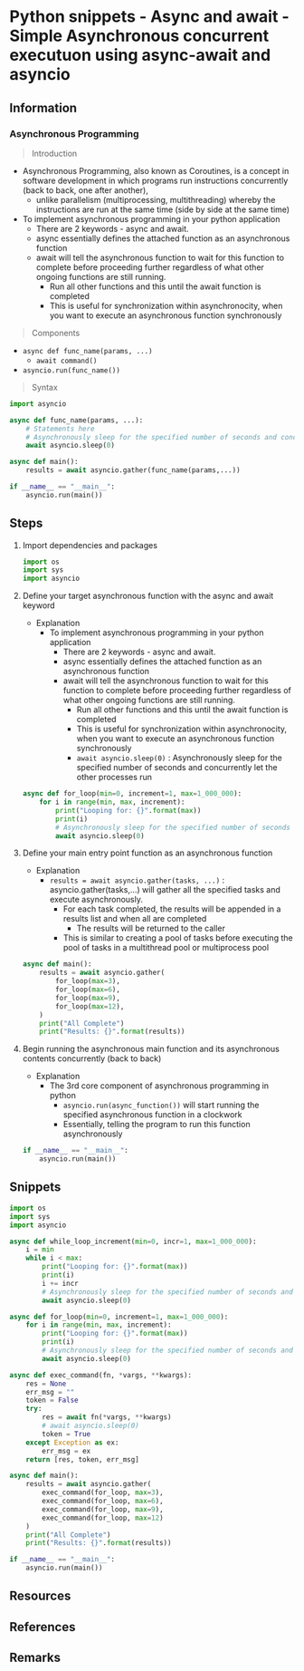 # Python snippets - Async and await - Simple Asynchronous concurrent executuon using async-await and asyncio

## Information
### Asynchronous Programming
> Introduction
- Asynchronous Programming, also known as Coroutines, is a concept in software development in which programs run instructions concurrently (back to back, one after another), 
    + unlike parallelism (multiprocessing, multithreading) whereby the instructions are run at the same time (side by side at the same time)
- To implement asynchronous programming in your python application
    + There are 2 keywords - async and await.
    + async essentially defines the attached function as an asynchronous function
    - await will tell the asynchronous function to wait for this function to complete before proceeding further regardless of what other ongoing functions are still running.
        + Run all other functions and this until the await function is completed
        + This is useful for synchronization within asynchronocity, when you want to execute an asynchronous function synchronously

> Components
- `async def func_name(params, ...)`
    + `await command()`
- `asyncio.run(func_name())`

> Syntax
```python
import asyncio

async def func_name(params, ...):
    # Statements here
    # Asynchronously sleep for the specified number of seconds and concurrently let the other processes run
    await asyncio.sleep(0)

async def main():
    results = await asyncio.gather(func_name(params,...))

if __name__ == "__main__":
    asyncio.run(main())
```

## Steps
1. Import dependencies and packages
    ```python
    import os
    import sys
    import asyncio
    ```

2. Define your target asynchronous function with the async and await keyword
    - Explanation
        - To implement asynchronous programming in your python application
            + There are 2 keywords - async and await.
            + async essentially defines the attached function as an asynchronous function
            - await will tell the asynchronous function to wait for this function to complete before proceeding further regardless of what other ongoing functions are still running.
                + Run all other functions and this until the await function is completed
                + This is useful for synchronization within asynchronocity, when you want to execute an asynchronous function synchronously
                + `await asyncio.sleep(0)` : Asynchronously sleep for the specified number of seconds and concurrently let the other processes run
    ```python
    async def for_loop(min=0, increment=1, max=1_000_000):
        for i in range(min, max, increment):
            print("Looping for: {}".format(max))
            print(i)
            # Asynchronously sleep for the specified number of seconds and concurrently let the other processes run
            await asyncio.sleep(0)
    ```

3. Define your main entry point function as an asynchronous function
    - Explanation
        - `results = await asyncio.gather(tasks, ...)` : asyncio.gather(tasks,...) will gather all the specified tasks and execute asynchronously.
            - For each task completed, the results will be appended in a results list and when all are completed
                + The results will be returned to the caller
            + This is similar to creating a pool of tasks before executing the pool of tasks in a multithread pool or multiprocess pool
    ```python
    async def main():
        results = await asyncio.gather(
            for_loop(max=3),
            for_loop(max=6),
            for_loop(max=9),
            for_loop(max=12),
        )
        print("All Complete")
        print("Results: {}".format(results))
    ```

4. Begin running the asynchronous main function and its asynchronous contents concurrently (back to back)
    - Explanation
        - The 3rd core component of asynchronous programming in python
            + `asyncio.run(async_function())` will start running the specified asynchronous function in a clockwork
            + Essentially, telling the program to run this function asynchronously
    ```python
    if __name__ == "__main__":
        asyncio.run(main())
    ```

## Snippets
```python
import os
import sys
import asyncio

async def while_loop_increment(min=0, incr=1, max=1_000_000):
    i = min
    while i < max:
        print("Looping for: {}".format(max))
        print(i)
        i += incr
        # Asynchronously sleep for the specified number of seconds and concurrently let the other processes run
        await asyncio.sleep(0)

async def for_loop(min=0, increment=1, max=1_000_000):
    for i in range(min, max, increment):
        print("Looping for: {}".format(max))
        print(i)
        # Asynchronously sleep for the specified number of seconds and concurrently let the other processes run
        await asyncio.sleep(0)

async def exec_command(fn, *vargs, **kwargs):
    res = None
    err_msg = ""
    token = False
    try:
        res = await fn(*vargs, **kwargs)
        # await asyncio.sleep(0)
        token = True
    except Exception as ex:
        err_msg = ex
    return [res, token, err_msg]

async def main():
    results = await asyncio.gather(
        exec_command(for_loop, max=3),
        exec_command(for_loop, max=6),
        exec_command(for_loop, max=9),
        exec_command(for_loop, max=12)
    )
    print("All Complete")
    print("Results: {}".format(results))

if __name__ == "__main__":
    asyncio.run(main())
```

## Resources

## References

## Remarks

